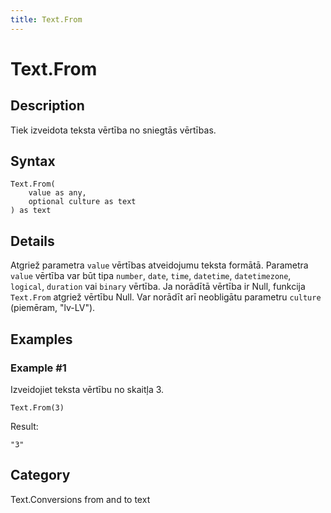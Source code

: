 ```yaml
---
title: Text.From
---
```


# Text.From


## Description

Tiek izveidota teksta vērtība no sniegtās vērtības.


## Syntax

```powerquery
Text.From(
    value as any,
    optional culture as text
) as text
```


## Details

Atgriež parametra <code>value</code> vērtības atveidojumu teksta formātā. Parametra <code>value</code> vērtība var būt tipa <code>number</code>, <code>date</code>, <code>time</code>, <code>datetime</code>, <code>datetimezone</code>, <code>logical</code>, <code>duration</code> vai <code>binary</code> vērtība.    Ja norādītā vērtība ir Null, funkcija <code>Text.From</code> atgriež vērtību Null. Var norādīt arī neobligātu parametru <code>culture</code> (piemēram, "lv-LV").


## Examples

### Example #1 
Izveidojiet teksta vērtību no skaitļa 3.
```powerquery
Text.From(3)
```

Result: 
```powerquery
"3"
```




## Category
Text.Conversions from and to text
